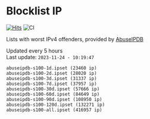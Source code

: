# Blocklist IP

[![Hits](https://hits.seeyoufarm.com/api/count/incr/badge.svg?url=https%3A%2F%2Fgithub.com%2Fborestad%2Fblocklist-ip%2F&count_bg=%2379C83D&title_bg=%23555555&icon=&icon_color=%23E7E7E7&title=hits&edge_flat=false)](https://hits.seeyoufarm.com)  ![CI](https://img.shields.io/github/workflow/status/borestad/blocklist-ip/CI?style=flat-square)

Lists with worst IPv4 offenders, provided by [AbuseIPDB](https://www.abuseipdb.com/)

<!-- FOOTER-PLACEHOLDER -->
Updated every 5 hours<br>
Last update: `2023-11-24 - 10:19:47`
```
abuseipdb-s100-1d.ipset (23460 ip)
abuseipdb-s100-2d.ipset (28020 ip)
abuseipdb-s100-3d.ipset (31337 ip)
abuseipdb-s100-7d.ipset (37957 ip)
abuseipdb-s100-30d.ipset (57666 ip)
abuseipdb-s100-60d.ipset (84649 ip)
abuseipdb-s100-90d.ipset (108950 ip)
abuseipdb-s100-120d.ipset (132271 ip)
abuseipdb-s100-all.ipset (416957 ip)
```

